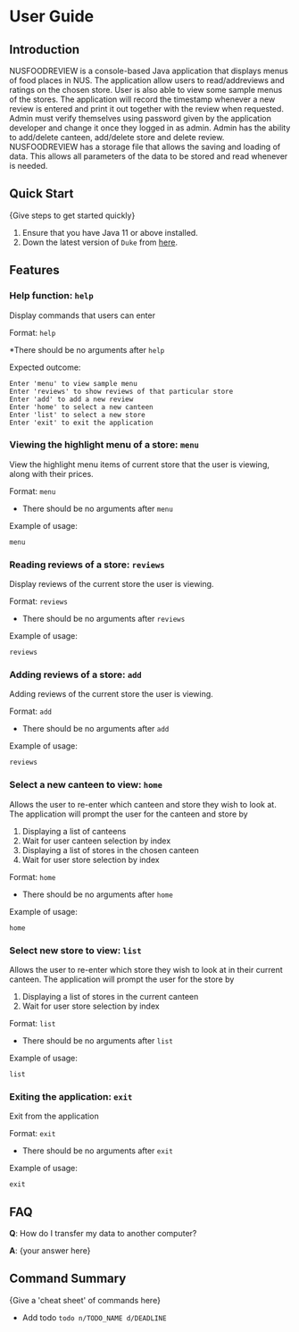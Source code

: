 # User Guide

## Introduction

NUSFOODREVIEW is a console-based Java application that displays menus of food places 
in NUS. The application allow users to read/addreviews and ratings on the chosen store. User is also able to view some sample
menus of the stores. The application will record the timestamp whenever a new review is entered and print it out together
with the review when requested. Admin must verify themselves using password given by the application developer and change
it once they logged in as admin. Admin has the ability to add/delete canteen, add/delete store and delete review. NUSFOODREVIEW has a storage file
that allows the saving and loading of data. This allows all parameters of the data to be stored and read whenever is needed.

## Quick Start

{Give steps to get started quickly}

1. Ensure that you have Java 11 or above installed.
1. Down the latest version of `Duke` from [here](http://link.to/duke).

## Features

### Help function: `help`
Display commands that users can enter

Format: `help`

*There should be no arguments after `help`

Expected outcome:
```text
Enter 'menu' to view sample menu
Enter 'reviews' to show reviews of that particular store
Enter 'add' to add a new review
Enter 'home' to select a new canteen
Enter 'list' to select a new store
Enter 'exit' to exit the application
```

### Viewing the highlight menu of a store: `menu`
View the highlight menu items of current store that the user is viewing, along with their prices.

Format: `menu`

* There should be no arguments after `menu`

Example of usage:

`menu`

### Reading reviews of a store: `reviews`
Display reviews of the current store the user is viewing.

Format: `reviews`

* There should be no arguments after `reviews`

Example of usage:

`reviews`

### Adding reviews of a store: `add `
Adding reviews of the current store the user is viewing.

Format: `add`

* There should be no arguments after `add`

Example of usage:

`reviews`
### Select a new canteen to view: `home`
Allows the user to re-enter which canteen and store they wish to look at.
The application will prompt the user for the canteen and store by
1. Displaying a list of canteens
2. Wait for user canteen selection by index
3. Displaying a list of stores in the chosen canteen
4. Wait for user store selection by index

Format: `home`

* There should be no arguments after `home`

Example of usage:

`home`

### Select new store to view: `list`
Allows the user to re-enter which store they wish to look at in their current canteen.
The application will prompt the user for the store by
1. Displaying a list of stores in the current canteen
2. Wait for user store selection by index

Format: `list`

* There should be no arguments after `list`

Example of usage:

`list`

### Exiting the application: `exit`
Exit from the application

Format: `exit`

* There should be no arguments after `exit`

Example of usage:

`exit`

## FAQ

**Q**: How do I transfer my data to another computer? 

**A**: {your answer here}

## Command Summary

{Give a 'cheat sheet' of commands here}

* Add todo `todo n/TODO_NAME d/DEADLINE`

